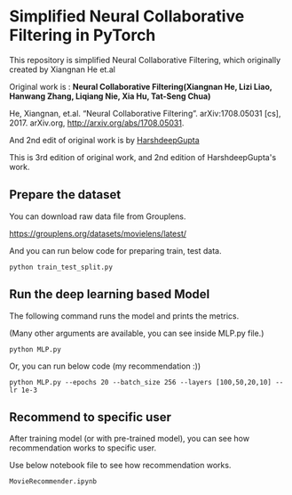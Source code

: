 # Simplified Neural Collaborative Filtering in PyTorch

This repository is simplified Neural Collaborative Filtering, which originally created by Xiangnan He et.al  <br>

Original work is : **Neural Collaborative Filtering(Xiangnan He, Lizi Liao, Hanwang Zhang, Liqiang Nie, Xia Hu, Tat-Seng Chua)**

He, Xiangnan, et.al. “Neural Collaborative Filtering”. arXiv:1708.05031 [cs], 2017. arXiv.org, http://arxiv.org/abs/1708.05031.

And 2nd edit of original work is by [HarshdeepGupta](https://github.com/HarshdeepGupta/recommender_pytorch)

This is 3rd edition of original work, and 2nd edition of HarshdeepGupta's work.

## Prepare the dataset

You can download raw data file from Grouplens.

https://grouplens.org/datasets/movielens/latest/


And you can run below code for preparing train, test data.

`
python train_test_split.py
`


## Run the deep learning based Model

The following command runs the model and prints the metrics.

(Many other arguments are available, you can see inside MLP.py file.)

`
python MLP.py
`

Or, you can run below code (my recommendation :))

`
python MLP.py --epochs 20 --batch_size 256 --layers [100,50,20,10] --lr 1e-3
`


## Recommend to specific user

After training model (or with pre-trained model), you can see how recommendation works to specific user.

Use below notebook file to see how recommendation works.

`
MovieRecommender.ipynb
`